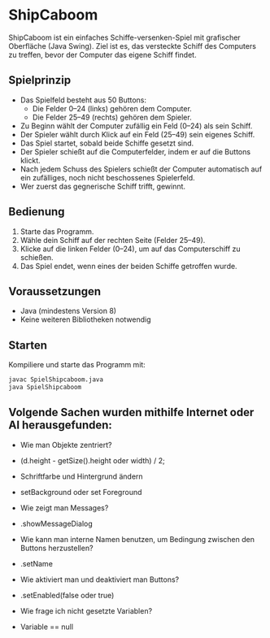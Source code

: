 # ShipCaboom

ShipCaboom ist ein einfaches Schiffe-versenken-Spiel mit grafischer Oberfläche (Java Swing). Ziel ist es, das versteckte Schiff des Computers zu treffen, bevor der Computer das eigene Schiff findet.

## Spielprinzip

- Das Spielfeld besteht aus 50 Buttons:
  - Die Felder 0–24 (links) gehören dem Computer.
  - Die Felder 25–49 (rechts) gehören dem Spieler.
- Zu Beginn wählt der Computer zufällig ein Feld (0–24) als sein Schiff.
- Der Spieler wählt durch Klick auf ein Feld (25–49) sein eigenes Schiff.
- Das Spiel startet, sobald beide Schiffe gesetzt sind.
- Der Spieler schießt auf die Computerfelder, indem er auf die Buttons klickt.
- Nach jedem Schuss des Spielers schießt der Computer automatisch auf ein zufälliges, noch nicht beschossenes Spielerfeld.
- Wer zuerst das gegnerische Schiff trifft, gewinnt.

## Bedienung

1. Starte das Programm.
2. Wähle dein Schiff auf der rechten Seite (Felder 25–49).
3. Klicke auf die linken Felder (0–24), um auf das Computerschiff zu schießen.
4. Das Spiel endet, wenn eines der beiden Schiffe getroffen wurde.

## Voraussetzungen

- Java (mindestens Version 8)
- Keine weiteren Bibliotheken notwendig

## Starten

Kompiliere und starte das Programm mit:

```sh
javac SpielShipcaboom.java
java SpielShipcaboom
```
## Volgende Sachen wurden mithilfe Internet oder AI herausgefunden: 
- Wie man Objekte zentriert? 
+ (d.height - getSize().height oder width) / 2;
- Schriftfarbe und Hintergrund ändern
+ setBackground oder set Foreground
- Wie zeigt man Messages?
+ .showMessageDialog
- Wie kann man interne Namen benutzen, um Bedingung zwischen den Buttons herzustellen?
+ .setName
- Wie aktiviert man und deaktiviert man Buttons?
+ .setEnabled(false oder true)
- Wie frage ich nicht gesetzte Variablen?
+ Variable == null